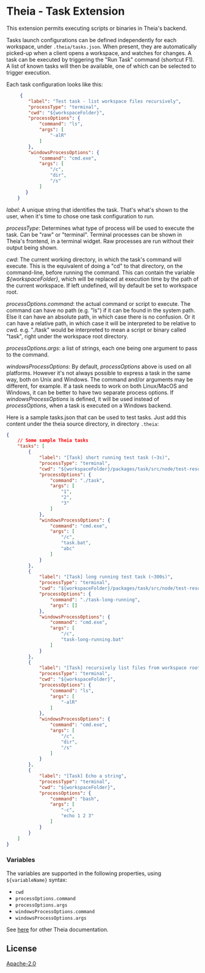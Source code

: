 # Theia - Task Extension

This extension permits executing scripts or binaries in Theia's backend. 

Tasks launch configurations can be defined independently for each workspace, under `.theia/tasks.json`. When present, they are automatically picked-up when a client opens a workspace, and watches for changes. A task can be executed by triggering the "Run Task" command (shortcut F1). A list of known tasks will then be available, one of which can be selected to trigger execution. 

Each task configuration looks like this:
``` json
     {
        "label": "Test task - list workspace files recursively",
        "processType": "terminal",
        "cwd": "${workspaceFolder}",
        "processOptions": {
            "command": "ls",
            "args": [
                "-alR"
            ]
        },
        "windowsProcessOptions": {
            "command": "cmd.exe",
            "args": [
                "/c",
                "dir",
                "/s"
            ]
       }
    }
```

*label*: A unique string that identifies the task. That's what's shown to the user, when it's time to chose one task configuration to run.

*processType*: Determines what type of process will be used to execute the task. Can be "raw" or "terminal". Terminal processes can be shown in Theia's frontend, in a terminal widget. Raw processes are run without their output being shown. 

*cwd*: The current working directory, in which the task's command will execute. This is the equivalent of doing a "cd" to that directory, on the command-line, before running the command. This can contain the variable *${workspaceFolder}*, which will be replaced at execution time by the path of the current workspace. If left undefined, will by default be set to workspace root. 

*processOptions.command*: the actual command or script to execute. The command can have no path (e.g. "ls") if it can be found in the system path. Else it can have an absolute path, in which case there is no confusion. Or it can have a relative path, in which case it will be interpreted to be relative to cwd. e.g. "./task" would be interpreted to mean a script or binary called "task", right under the workspace root directory.

*processOptions.args*: a list of strings, each one being one argument to pass to the command. 

*windowsProcessOptions*: By default, *processOptions* above is used on all platforms. However it's not always possible to express a task in the same way, both on Unix and Windows. The command and/or arguments may be different, for example. If a task needs to work on both Linux/MacOS and Windows, it can be better to have two separate process options. If *windowsProcessOptions* is defined, it will be used instead of *processOptions*, when a task is executed on a Windows backend.



Here is a sample tasks.json that can be used to test tasks. Just add this content under the theia source directory, in directory `.theia`: 
``` json
{
    // Some sample Theia tasks
    "tasks": [
        {
            "label": "[Task] short running test task (~3s)",
            "processType": "terminal",
            "cwd": "${workspaceFolder}/packages/task/src/node/test-resources/",
            "processOptions": {
                "command": "./task",
                "args": [
                    "1",
                    "2",
                    "3"
                ]
            },
            "windowsProcessOptions": {
                "command": "cmd.exe",
                "args": [
                    "/c",
                    "task.bat",
                    "abc"
                ]
            }
        },
        {
            "label": "[Task] long running test task (~300s)",
            "processType": "terminal",
            "cwd": "${workspaceFolder}/packages/task/src/node/test-resources/",
            "processOptions": {
                "command": "./task-long-running",
                "args": []
            },
            "windowsProcessOptions": {
                "command": "cmd.exe",
                "args": [
                    "/c",
                    "task-long-running.bat"
                ]
            }
        },
        {
            "label": "[Task] recursively list files from workspace root",
            "processType": "terminal",
            "cwd": "${workspaceFolder}",
            "processOptions": {
                "command": "ls",
                "args": [
                    "-alR"
                ]
            },
            "windowsProcessOptions": {
                "command": "cmd.exe",
                "args": [
                    "/c",
                    "dir",
                    "/s"
                ]
            }
        },
        {
            "label": "[Task] Echo a string",
            "processType": "terminal",
            "cwd": "${workspaceFolder}",
            "processOptions": {
                "command": "bash",
                "args": [
                    "-c",
                    "echo 1 2 3"
                ]
            }
        }
    ]
}
```

### Variables
The variables are supported in the following properties, using `${variableName}` syntax:
- `cwd`
- `processOptions.command`
- `processOptions.args`
- `windowsProcessOptions.command`
- `windowsProcessOptions.args`

See [here](https://github.com/theia-ide/theia) for other Theia documentation.

## License
[Apache-2.0](https://github.com/theia-ide/theia/blob/master/LICENSE)

